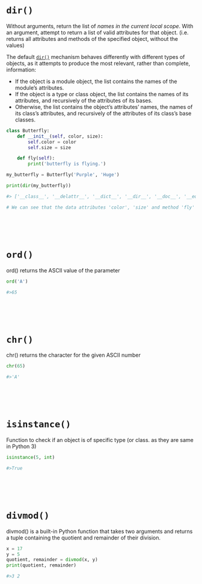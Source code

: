 # `dir()`

Without arguments, return the list of _names in the current local scope_. With an argument, attempt to return a list of valid attributes for that object. (i.e. returns all attributes and methods of the specified object, without the values)

The default [`dir()`](https://docs.python.org/3/library/functions.html#dir "dir") mechanism behaves differently with different types of objects, as it attempts to produce the most relevant, rather than complete, information:

- If the object is a module object, the list contains the names of the module’s attributes.
- If the object is a type or class object, the list contains the names of its attributes, and recursively of the attributes of its bases.
- Otherwise, the list contains the object’s attributes’ names, the names of its class’s attributes, and recursively of the attributes of its class’s base classes.

```python
class Butterfly:
    def __init__(self, color, size):
        self.color = color
        self.size = size

    def fly(self):
        print('butterfly is flying.')

my_butterfly = Butterfly('Purple', 'Huge')

print(dir(my_butterfly))

#> ['__class__', '__delattr__', '__dict__', '__dir__', '__doc__', '__eq__', '__format__', '__ge__', '__getattribute__', '__gt__', '__hash__', '__init__', '__init_subclass__', '__le__', '__lt__', '__module__', '__ne__', '__new__', '__reduce__', '__reduce_ex__', '__repr__', '__setattr__', '__sizeof__', '__str__', '__subclasshook__', '__weakref__', 'color', 'fly', 'size']

# We can see that the data attributes 'color', 'size' and method 'fly' are present in output of dir()
```

<br/>
<br/>
<br/>

# `ord()`

ord() returns the ASCII value of the parameter

```python
ord('A')

#>65
```

<br/>
<br/>
<br/>

# `chr()`

chr() returns the character for the given ASCII number

```python
chr(65)

#>'A'
```

<br/>
<br/>
<br/>

# `isinstance()`

Function to check if an object is of specific type (or class. as they are same in Python 3)

```python
isinstance(5, int)

#>True
```

<br/>
<br/>
<br/>

# `divmod()`

divmod() is a built-in Python function that takes two arguments and returns a tuple containing the quotient and remainder of their division.

```py
x = 17
y = 5
quotient, remainder = divmod(x, y)
print(quotient, remainder)

#>3 2
```
